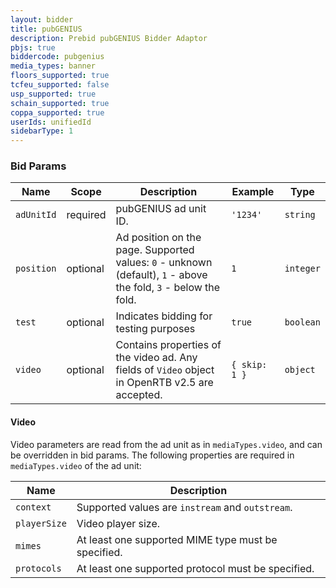```yaml
---
layout: bidder
title: pubGENIUS
description: Prebid pubGENIUS Bidder Adaptor
pbjs: true
biddercode: pubgenius
media_types: banner
floors_supported: true
tcfeu_supported: false
usp_supported: true
schain_supported: true
coppa_supported: true
userIds: unifiedId
sidebarType: 1
---
```


### Bid Params


| Name       | Scope    | Description                                                                                                     | Example  | Type      |
|------------|----------|-----------------------------------------------------------------------------------------------------------------|----------|-----------|
| `adUnitId` | required | pubGENIUS ad unit ID.                                                                                           | `'1234'` | `string`  |
| `position` | optional | Ad position on the page. Supported values: `0` - unknown (default), `1` - above the fold, `3` - below the fold. | `1`      | `integer` |
| `test`     | optional | Indicates bidding for testing purposes                                                                          | `true`   | `boolean` |
| `video`    | optional | Contains properties of the video ad. Any fields of `Video` object in OpenRTB v2.5 are accepted.            | `{ skip: 1 }` | `object`  |

#### Video

Video parameters are read from the ad unit as in `mediaTypes.video`, and can be overridden in bid params.
The following properties are required in `mediaTypes.video` of the ad unit:


| Name         | Description                                          |
|--------------|------------------------------------------------------|
| `context`    | Supported values are `instream` and `outstream`.     |
| `playerSize` | Video player size.                                   |
| `mimes`      | At least one supported MIME type must be specified.  |
| `protocols`  | At least one supported protocol must be specified.   |
